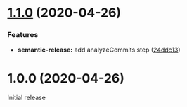 # [1.1.0](https://github.com/JuroOravec/semantic-release-changelog-update/compare/v1.0.0...v1.1.0) (2020-04-26)


### Features

* **semantic-release:** add analyzeCommits step ([24ddc13](https://github.com/JuroOravec/semantic-release-changelog-update/commit/24ddc13e662f6cf0f4cacd413a4a35faa9caaf6a))

# 1.0.0 (2020-04-26)

Initial release
